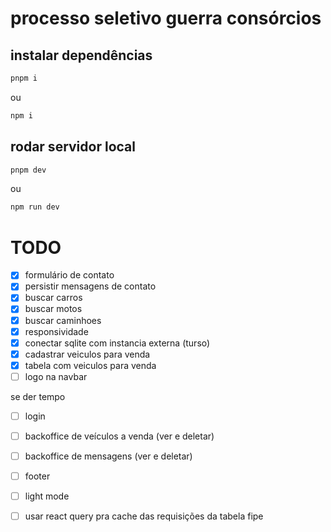 # processo seletivo guerra consórcios

## instalar dependências

```bash
pnpm i
```
ou
```bash
npm i
```

## rodar servidor local

```bash
pnpm dev
```
ou
```bash
npm run dev
```


# TODO

- [x] formulário de contato
- [x] persistir mensagens de contato
- [x] buscar carros
- [x] buscar motos
- [x] buscar caminhoes
- [x] responsividade
- [x] conectar sqlite com instancia externa (turso)
- [x] cadastrar veiculos para venda
- [x] tabela com veiculos para venda
- [ ] logo na navbar

se der tempo
- [ ] login
- [ ] backoffice de veículos a venda (ver e deletar)
- [ ] backoffice de mensagens (ver e deletar)
- [ ] footer
- [ ] light mode
- [ ] usar react query pra cache das requisições da tabela fipe

